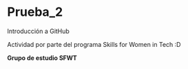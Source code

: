 # Prueba_2
Introducción a GitHub

Actividad por parte del programa Skills for Women in Tech :D

**Grupo de estudio SFWT**

